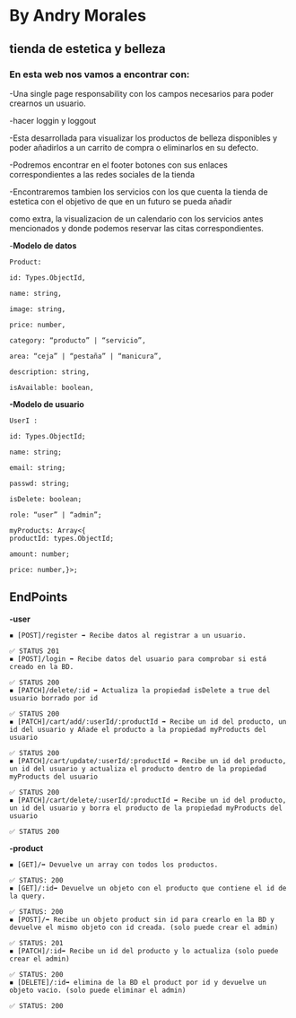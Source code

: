 # By Andry Morales

## tienda de estetica y belleza

### En esta web nos vamos a encontrar con:

-Una single page responsability con los campos necesarios para poder crearnos un usuario.

-hacer loggin y loggout

-Esta desarrollada para visualizar los productos de belleza disponibles y poder añadirlos a un carrito de compra o eliminarlos en su defecto.

-Podremos encontrar en el footer botones con sus enlaces correspondientes a las redes sociales de la tienda

-Encontraremos tambien los servicios con los que cuenta la tienda de estetica con el objetivo de que en un futuro se pueda añadir

como extra, la visualizacion de un calendario con los servicios antes mencionados y donde podemos reservar las citas correspondientes.

-**Modelo de datos**

```
Product:

id: Types.ObjectId,

name: string,

image: string,

price: number,

category: “producto” | “servicio”,

area: “ceja” | “pestaña” | “manicura”,

description: string,

isAvailable: boolean,

```

**-Modelo de usuario**

```
UserI :

id: Types.ObjectId;

name: string;

email: string;

passwd: string;

isDelete: boolean;

role: “user” | “admin”;

myProducts: Array<{
productId: types.ObjectId;

amount: number;

price: number,}>;
```

## EndPoints

**-user**

```
◾ [POST]/register ➡ Recibe datos al registrar a un usuario.

✅ STATUS 201
◾ [POST]/login ➡ Recibe datos del usuario para comprobar si está creado en la BD.

✅ STATUS 200
◾ [PATCH]/delete/:id ➡ Actualiza la propiedad isDelete a true del usuario borrado por id

✅ STATUS 200
◾ [PATCH]/cart/add/:userId/:productId ➡ Recibe un id del producto, un id del usuario y Añade el producto a la propiedad myProducts del usuario

✅ STATUS 200
◾ [PATCH]/cart/update/:userId/:productId ➡ Recibe un id del producto, un id del usuario y actualiza el producto dentro de la propiedad myProducts del usuario

✅ STATUS 200
◾ [PATCH]/cart/delete/:userId/:productId ➡ Recibe un id del producto, un id del usuario y borra el producto de la propiedad myProducts del usuario

✅ STATUS 200

```

**-product**

```
◾ [GET]/➡ Devuelve un array con todos los productos.

✅ STATUS: 200
◾ [GET]/:id➡ Devuelve un objeto con el producto que contiene el id de la query.

✅ STATUS: 200
◾ [POST]/➡ Recibe un objeto product sin id para crearlo en la BD y devuelve el mismo objeto con id creada. (solo puede crear el admin)

✅ STATUS: 201
◾ [PATCH]/:id➡ Recibe un id del producto y lo actualiza (solo puede crear el admin)

✅ STATUS: 200
◾ [DELETE]/:id➡ elimina de la BD el product por id y devuelve un objeto vacio. (solo puede eliminar el admin)

✅ STATUS: 200

```
